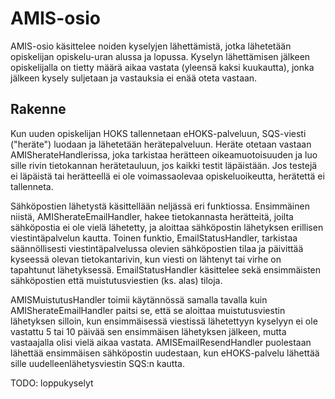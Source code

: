 # AMIS-osio

AMIS-osio käsittelee noiden kyselyjen lähettämistä, jotka lähetetään opiskelijan
opiskelu-uran alussa ja lopussa. Kyselyn lähettämisen jälkeen opiskelijalla on
tietty määrä aikaa vastata (yleensä kaksi kuukautta), jonka jälkeen kysely
suljetaan ja vastauksia ei enää oteta vastaan.

## Rakenne

Kun uuden opiskelijan HOKS tallennetaan eHOKS-palveluun, SQS-viesti ("heräte")
luodaan ja lähetetään herätepalveluun. Heräte otetaan vastaan
AMISherateHandlerissa, joka tarkistaa herätteen oikeamuotoisuuden ja luo sille
rivin tietokannan herätetauluun, jos kaikki testit läpäistään. Jos testejä ei
läpäistä tai herätteellä ei ole voimassaolevaa opiskeluoikeutta, herätettä ei
tallenneta.

Sähköpostien lähetystä käsittellään neljässä eri funktiossa. Ensimmäinen niistä,
AMISherateEmailHandler, hakee tietokannasta herätteitä, joilta sähköpostia ei
ole vielä lähetetty, ja aloittaa sähköpostin lähetyksen erillisen
viestintäpalvelun kautta. Toinen funktio, EmailStatusHandler, tarkistaa
säännöllisesti viestintäpalvelussa olevien sähköpostien tilaa ja päivittää
kyseessä olevan tietokantarivin, kun viesti on lähtenyt tai virhe on tapahtunut
lähetyksessä. EmailStatusHandler käsittelee sekä ensimmäisten sähköpostien että
muistutusviestien (ks. alas) tiloja.

AMISMuistutusHandler toimii käytännössä samalla tavalla kuin
AMISherateEmailHandler paitsi se, että se aloittaa muistutusviestin lähetyksen
silloin, kun ensimmäisessä viestissä lähetettyyn kyselyyn ei ole vastattu 5 tai
10 päivää sen ensimmäisen lähetyksen jälkeen, mutta vastaajalla olisi vielä
aikaa vastata. AMISEmailResendHandler puolestaan lähettää ensimmäisen
sähköpostin uudestaan, kun eHOKS-palvelu lähettää sille uudelleenlähetysviestin
SQS:n kautta.

TODO: loppukyselyt
